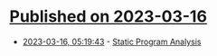 # [Published on 2023-03-16](index.md)

* [2023-03-16, 05:19:43](https://lobste.rs/s/d8mhb5/static_program_analysis) - [Static Program Analysis](https://cs.au.dk/~amoeller/spa/)
